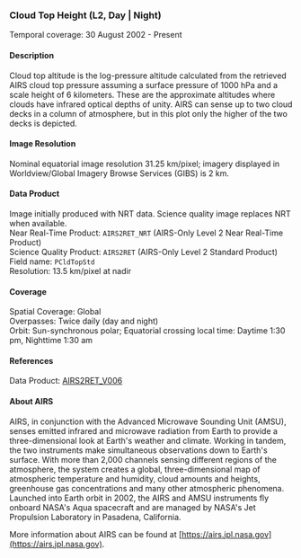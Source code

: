 ### Cloud Top Height (L2, Day | Night)
Temporal coverage: 30 August 2002 - Present

#### Description
Cloud top altitude is the log-pressure altitude calculated from the retrieved AIRS cloud top pressure assuming a surface pressure of 1000 hPa and a scale height of 6 kilometers. These are the approximate altitudes where clouds have infrared optical depths of unity. AIRS can sense up to two cloud decks in a column of atmosphere, but in this plot only the higher of the two decks is depicted.

#### Image Resolution
Nominal equatorial image resolution 31.25 km/pixel; imagery displayed in Worldview/Global Imagery Browse Services (GIBS) is 2 km.

#### Data Product
Image initially produced with NRT data. Science quality image replaces NRT when available.  
Near Real-Time Product: `AIRS2RET_NRT` (AIRS-Only Level 2 Near Real-Time Product)  
Science Quality Product: `AIRS2RET` (AIRS-Only Level 2 Standard Product)  
Field name: `PCldTopStd`     
Resolution: 13.5 km/pixel at nadir  

#### Coverage
Spatial Coverage: Global  
Overpasses: Twice daily (day and night)  
Orbit: Sun-synchronous polar; Equatorial crossing local time: Daytime 1:30 pm, Nighttime 1:30 am

#### References
Data Product: [AIRS2RET_V006](https://disc.gsfc.nasa.gov/datasets/AIRS2RET_V006/summary)

#### About AIRS
AIRS, in conjunction with the Advanced Microwave Sounding Unit (AMSU), senses emitted infrared and microwave radiation from Earth to provide a three-dimensional look at Earth's weather and climate. Working in tandem, the two instruments make simultaneous observations down to Earth's surface. With more than 2,000 channels sensing different regions of the atmosphere, the system creates a global, three-dimensional map of atmospheric temperature and humidity, cloud amounts and heights, greenhouse gas concentrations and many other atmospheric phenomena. Launched into Earth orbit in 2002, the AIRS and AMSU instruments fly onboard NASA's Aqua spacecraft and are managed by NASA's Jet Propulsion Laboratory in Pasadena, California.

More information about AIRS can be found at [https://airs.jpl.nasa.gov](https://airs.jpl.nasa.gov).
